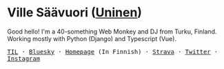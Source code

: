 # Ville Säävuori ([Uninen](https://twitter.com/uninen))

Good hello! I'm a 40-something Web Monkey and DJ from Turku, Finland. Working mostly with Python (Django) and Typescript (Vue).

<p>
  <samp>
    <a href="https://til.unessa.net/">TIL</a> &middot;
    <a href="https://bsky.app/profile/uninen.net">Bluesky</a> &middot;
    <a href="https://www.valveilla.net/">Homepage</a> (In Finnish) &middot;
    <a href="https://www.strava.com/athletes/51397757">Strava</a> &middot;
    <a href="https://twitter.com/uninen">Twitter</a> &middot;
    <a href="https://instagram.com/djuninen">Instagram</a>
  </samp>
</p>
